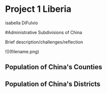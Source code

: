 # Project 1 Liberia

isabella DiFulvio

#Administrative Subdivisions of China

Brief description/challenges/reflection

!()(filename.png)

## Population of China's Counties

## Population of China's Districts
